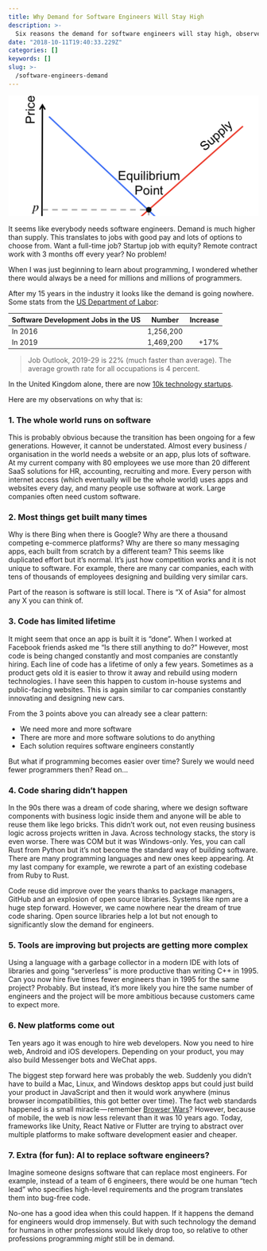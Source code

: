 ```yaml
---
title: Why Demand for Software Engineers Will Stay High
description: >-
  Six reasons the demand for software engineers will stay high, observed during fifteen years in the software industry.
date: "2018-10-11T19:40:33.229Z"
categories: []
keywords: []
slug: >-
  /software-engineers-demand
---
```


![Classic Supply and Demand Chart](./demand-supply.png)

It seems like everybody needs software engineers. Demand is much higher than supply. This translates to jobs with good pay and lots of options to choose from. Want a full-time job? Startup job with equity? Remote contract work with 3 months off every year? No problem!

When I was just beginning to learn about programming, I wondered whether there would always be a need for millions and millions of programmers.

After my 15 years in the industry it looks like the demand is going nowhere. Some stats from the [US Department of Labor](https://www.bls.gov/ooh/computer-and-information-technology/software-developers.htm):

| Software Development Jobs in the US |  Number   | Increase |
| :---------------------------------- | :-------: | -------: |
| In 2016                             | 1,256,200 |          |
| In 2019                             | 1,469,200 |     +17% |

> Job Outlook, 2019-29 is 22% (much faster than average). The average growth rate for all occupations is 4 percent.

In the United Kingdom alone, there are now [10k technology startups](https://www.forbes.com/sites/davidprosser/2018/04/06/uk-technology-start-ups-hit-all-time-high/#5654d1415d85).

Here are my observations on why that is:

### 1. The whole world runs on software

This is probably obvious because the transition has been ongoing for a few generations. However, it cannot be understated. Almost every business / organisation in the world needs a website or an app, plus lots of software. At my current company with 80 employees we use more than 20 different SaaS solutions for HR, accounting, recruiting and more. Every person with internet access (which eventually will be the whole world) uses apps and websites every day, and many people use software at work. Large companies often need custom software.

### 2. Most things get built many times

Why is there Bing when there is Google? Why are there a thousand competing e-commerce platforms? Why are there so many messaging apps, each built from scratch by a different team? This seems like duplicated effort but it’s normal. It’s just how competition works and it is not unique to software. For example, there are many car companies, each with tens of thousands of employees designing and building very similar cars.

Part of the reason is software is still local. There is “X of Asia” for almost any X you can think of.

### 3. Code has limited lifetime

It might seem that once an app is built it is “done”. When I worked at Facebook friends asked me “Is there still anything to do?” However, most code is being changed constantly and most companies are constantly hiring. Each line of code has a lifetime of only a few years. Sometimes as a product gets old it is easier to throw it away and rebuild using modern technologies. I have seen this happen to custom in-house systems and public-facing websites. This is again similar to car companies constantly innovating and designing new cars.

From the 3 points above you can already see a clear pattern:

- We need more and more software
- There are more and more software solutions to do anything
- Each solution requires software engineers constantly

But what if programming becomes easier over time? Surely we would need fewer programmers then? Read on…

### 4. Code sharing didn’t happen

In the 90s there was a dream of code sharing, where we design software components with business logic inside them and anyone will be able to reuse them like lego bricks. This didn’t work out, not even reusing business logic across projects written in Java. Across technology stacks, the story is even worse. There was COM but it was Windows-only. Yes, you can call Rust from Python but it’s not become the standard way of building software. There are many programming languages and new ones keep appearing. At my last company for example, we rewrote a part of an existing codebase from Ruby to Rust.

Code reuse did improve over the years thanks to package managers, GitHub and an explosion of open source libraries. Systems like npm are a huge step forward. However, we came nowhere near the dream of true code sharing. Open source libraries help a lot but not enough to significantly slow the demand for engineers.

### 5. Tools are improving but projects are getting more complex

Using a language with a garbage collector in a modern IDE with lots of libraries and going “serverless” is more productive than writing C++ in 1995. Can you now hire five times fewer engineers than in 1995 for the same project? Probably. But instead, it’s more likely you hire the same number of engineers and the project will be more ambitious because customers came to expect more.

### 6. New platforms come out

Ten years ago it was enough to hire web developers. Now you need to hire web, Android and iOS developers. Depending on your product, you may also build Messenger bots and WeChat apps.

The biggest step forward here was probably the web. Suddenly you didn’t have to build a Mac, Linux, and Windows desktop apps but could just build your product in JavaScript and then it would work anywhere (minus browser incompatibilities, this got better over time). The fact web standards happened is a small miracle — remember [Browser Wars](https://en.wikipedia.org/wiki/Browser_wars)? However, because of mobile, the web is now less relevant than it was 10 years ago. Today, frameworks like Unity, React Native or Flutter are trying to abstract over multiple platforms to make software development easier and cheaper.

### 7. Extra (for fun): AI to replace software engineers?

Imagine someone designs software that can replace most engineers. For example, instead of a team of 6 engineers, there would be one human “tech lead” who specifies high-level requirements and the program translates them into bug-free code.

No-one has a good idea when this could happen. If it happens the demand for engineers would drop immensely. But with such technology the demand for humans in other professions would likely drop too, so relative to other professions programming _might_ still be in demand.
